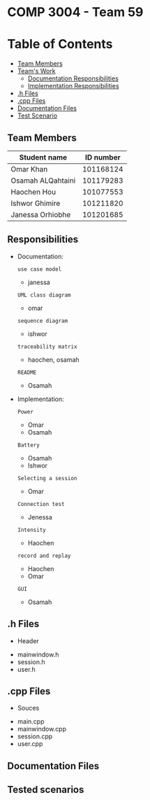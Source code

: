 # COMP 3004 - Team 59
# Table of Contents 
- [Team Members](#Team-Members) 
- [Team's Work](#Documentation) 
  * [Documentation Responsibilities](#Documentation-responsibilities)
  * [Implementation Responsibilities](#Implementation)
- [.h Files](#h-Files) 
- [.cpp Files](#cpp-Files)
- [Documentation Files](#Documentation-files) 
- [Test Scenario](#Test-Scenario) 
## <a name = "Team-Members" ></a>Team Members
| Student name  | ID number |
| ------------- | ------------- |
| Omar Khan  | 101168124  |
| Osamah ALQahtaini | 101179283  |
| Haochen Hou  | 101077553  |
| Ishwor Ghimire  | 101211820 | 
| Janessa Orhiobhe  | 101201685  |

## <a name = "Documentation-responsibilities" ></a>Responsibilities
- <a name = "Documentation" ></a>Documentation:

  `use case model`
    - janessa

  `UML class diagram`
    - omar

  `sequence diagram`
    - ishwor

  `traceability matrix` 
    - haochen, osamah
  
  `README`
    - Osamah
- <a name = "Implementation" ></a> Implementation:
  
  `Power`
  - Omar
  - Osamah
  
  `Battery`
  - Osamah
  - Ishwor
  
  `Selecting a session`
  - Omar
  
  `Connection test`
  - Jenessa
  
  `Intensity`
  - Haochen
  
  `record and replay`
  - Haochen
  - Omar
  
  `GUI`
   - Osamah
  
## <a name = "h-Files" ></a>.h Files
- Header
 * mainwindow.h
 * session.h
 * user.h

## <a name = "cpp-Files" ></a>.cpp Files
- Souces 
 * main.cpp
 * mainwindow.cpp
 * session.cpp
 * user.cpp

## <a name = "Documentation files" ></a>Documentation Files

## <a name = "Test-Scenario" ></a>Tested scenarios

